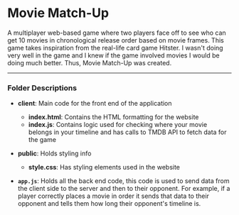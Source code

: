 # Movie Match-Up

A multiplayer web-based game where two players face off to see who can get 10 movies in chronological release order based on movie frames. This game takes inspiration from the real-life card game Hitster. I wasn't doing very well in the game and I knew if the game involved movies I would be doing much better. Thus, Movie Match-Up was created.

---

### Folder Descriptions

- **client**: Main code for the front end of the application
  - **index.html**: Contains the HTML formatting for the website
  - **index.js**: Contains logic used for checking where your movie belongs in your timeline and has calls to TMDB API to fetch data for the game
- **public**: Holds styling info
  - **style.css**: Has styling elements used in the website

- **`app.js`**: Holds all the back end code, this code is used to send data from the client side to the server and then to their opponent. For example, if a player correctly places a movie in order it sends that data to their opponent and tells them how long their opponent's timeline is.
